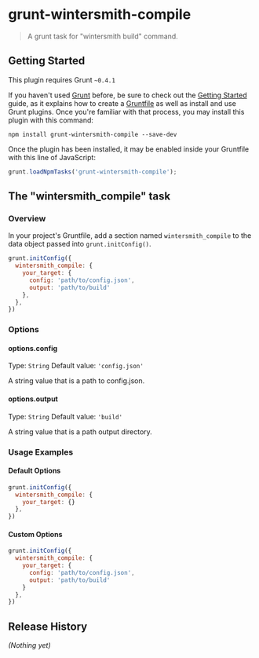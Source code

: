 # grunt-wintersmith-compile

> A grunt task for "wintersmith build" command.

## Getting Started
This plugin requires Grunt `~0.4.1`

If you haven't used [Grunt](http://gruntjs.com/) before, be sure to check out the [Getting Started](http://gruntjs.com/getting-started) guide, as it explains how to create a [Gruntfile](http://gruntjs.com/sample-gruntfile) as well as install and use Grunt plugins. Once you're familiar with that process, you may install this plugin with this command:

```shell
npm install grunt-wintersmith-compile --save-dev
```

Once the plugin has been installed, it may be enabled inside your Gruntfile with this line of JavaScript:

```js
grunt.loadNpmTasks('grunt-wintersmith-compile');
```

## The "wintersmith_compile" task

### Overview
In your project's Gruntfile, add a section named `wintersmith_compile` to the data object passed into `grunt.initConfig()`.

```js
grunt.initConfig({
  wintersmith_compile: {
    your_target: {
      config: 'path/to/config.json',
      output: 'path/to/build'
    },
  },
})
```

### Options

#### options.config
Type: `String`
Default value: `'config.json'`

A string value that is a path to config.json.

#### options.output
Type: `String`
Default value: `'build'`

A string value that is a path output directory.

### Usage Examples

#### Default Options
```js
grunt.initConfig({
  wintersmith_compile: {
    your_target: {}
  },
})
```

#### Custom Options

```js
grunt.initConfig({
  wintersmith_compile: {
    your_target: {
      config: 'path/to/config.json',
      output: 'path/to/build'
    }
  },
})
```

## Release History
_(Nothing yet)_

